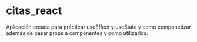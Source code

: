 # citas_react
Aplicación creada para prácticar useEffect y useState y como componetizar además de pasar props a componentes y como utilizarlos.